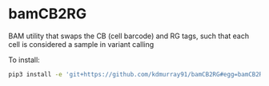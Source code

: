 # bamCB2RG

BAM utility that swaps the CB (cell barcode) and RG tags, such that each cell
is considered a sample in variant calling

To install:

```bash
pip3 install -e 'git+https://github.com/kdmurray91/bamCB2RG#egg=bamCB2RG'
```
